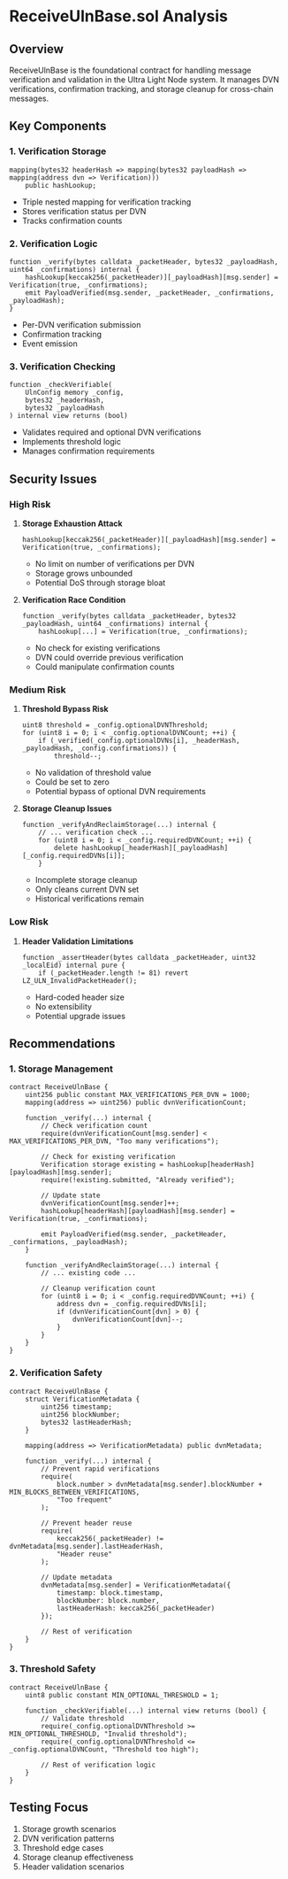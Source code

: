 # ReceiveUlnBase.sol Analysis

## Overview
ReceiveUlnBase is the foundational contract for handling message verification and validation in the Ultra Light Node system. It manages DVN verifications, confirmation tracking, and storage cleanup for cross-chain messages.

## Key Components

### 1. Verification Storage
```solidity
mapping(bytes32 headerHash => mapping(bytes32 payloadHash => mapping(address dvn => Verification)))
    public hashLookup;
```
- Triple nested mapping for verification tracking
- Stores verification status per DVN
- Tracks confirmation counts

### 2. Verification Logic
```solidity
function _verify(bytes calldata _packetHeader, bytes32 _payloadHash, uint64 _confirmations) internal {
    hashLookup[keccak256(_packetHeader)][_payloadHash][msg.sender] = Verification(true, _confirmations);
    emit PayloadVerified(msg.sender, _packetHeader, _confirmations, _payloadHash);
}
```
- Per-DVN verification submission
- Confirmation tracking
- Event emission

### 3. Verification Checking
```solidity
function _checkVerifiable(
    UlnConfig memory _config,
    bytes32 _headerHash,
    bytes32 _payloadHash
) internal view returns (bool)
```
- Validates required and optional DVN verifications
- Implements threshold logic
- Manages confirmation requirements

## Security Issues

### High Risk
1. **Storage Exhaustion Attack**
   ```solidity
   hashLookup[keccak256(_packetHeader)][_payloadHash][msg.sender] = Verification(true, _confirmations);
   ```
   - No limit on number of verifications per DVN
   - Storage grows unbounded
   - Potential DoS through storage bloat

2. **Verification Race Condition**
   ```solidity
   function _verify(bytes calldata _packetHeader, bytes32 _payloadHash, uint64 _confirmations) internal {
       hashLookup[...] = Verification(true, _confirmations);
   ```
   - No check for existing verifications
   - DVN could override previous verification
   - Could manipulate confirmation counts

### Medium Risk
1. **Threshold Bypass Risk**
   ```solidity
   uint8 threshold = _config.optionalDVNThreshold;
   for (uint8 i = 0; i < _config.optionalDVNCount; ++i) {
       if (_verified(_config.optionalDVNs[i], _headerHash, _payloadHash, _config.confirmations)) {
           threshold--;
   ```
   - No validation of threshold value
   - Could be set to zero
   - Potential bypass of optional DVN requirements

2. **Storage Cleanup Issues**
   ```solidity
   function _verifyAndReclaimStorage(...) internal {
       // ... verification check ...
       for (uint8 i = 0; i < _config.requiredDVNCount; ++i) {
           delete hashLookup[_headerHash][_payloadHash][_config.requiredDVNs[i]];
       }
   ```
   - Incomplete storage cleanup
   - Only cleans current DVN set
   - Historical verifications remain

### Low Risk
1. **Header Validation Limitations**
   ```solidity
   function _assertHeader(bytes calldata _packetHeader, uint32 _localEid) internal pure {
       if (_packetHeader.length != 81) revert LZ_ULN_InvalidPacketHeader();
   ```
   - Hard-coded header size
   - No extensibility
   - Potential upgrade issues

## Recommendations

### 1. Storage Management
```solidity
contract ReceiveUlnBase {
    uint256 public constant MAX_VERIFICATIONS_PER_DVN = 1000;
    mapping(address => uint256) public dvnVerificationCount;
    
    function _verify(...) internal {
        // Check verification count
        require(dvnVerificationCount[msg.sender] < MAX_VERIFICATIONS_PER_DVN, "Too many verifications");
        
        // Check for existing verification
        Verification storage existing = hashLookup[headerHash][payloadHash][msg.sender];
        require(!existing.submitted, "Already verified");
        
        // Update state
        dvnVerificationCount[msg.sender]++;
        hashLookup[headerHash][payloadHash][msg.sender] = Verification(true, _confirmations);
        
        emit PayloadVerified(msg.sender, _packetHeader, _confirmations, _payloadHash);
    }
    
    function _verifyAndReclaimStorage(...) internal {
        // ... existing code ...
        
        // Cleanup verification count
        for (uint8 i = 0; i < _config.requiredDVNCount; ++i) {
            address dvn = _config.requiredDVNs[i];
            if (dvnVerificationCount[dvn] > 0) {
                dvnVerificationCount[dvn]--;
            }
        }
    }
}
```

### 2. Verification Safety
```solidity
contract ReceiveUlnBase {
    struct VerificationMetadata {
        uint256 timestamp;
        uint256 blockNumber;
        bytes32 lastHeaderHash;
    }
    
    mapping(address => VerificationMetadata) public dvnMetadata;
    
    function _verify(...) internal {
        // Prevent rapid verifications
        require(
            block.number > dvnMetadata[msg.sender].blockNumber + MIN_BLOCKS_BETWEEN_VERIFICATIONS,
            "Too frequent"
        );
        
        // Prevent header reuse
        require(
            keccak256(_packetHeader) != dvnMetadata[msg.sender].lastHeaderHash,
            "Header reuse"
        );
        
        // Update metadata
        dvnMetadata[msg.sender] = VerificationMetadata({
            timestamp: block.timestamp,
            blockNumber: block.number,
            lastHeaderHash: keccak256(_packetHeader)
        });
        
        // Rest of verification
    }
}
```

### 3. Threshold Safety
```solidity
contract ReceiveUlnBase {
    uint8 public constant MIN_OPTIONAL_THRESHOLD = 1;
    
    function _checkVerifiable(...) internal view returns (bool) {
        // Validate threshold
        require(_config.optionalDVNThreshold >= MIN_OPTIONAL_THRESHOLD, "Invalid threshold");
        require(_config.optionalDVNThreshold <= _config.optionalDVNCount, "Threshold too high");
        
        // Rest of verification logic
    }
}
```

## Testing Focus
1. Storage growth scenarios
2. DVN verification patterns
3. Threshold edge cases
4. Storage cleanup effectiveness
5. Header validation scenarios 